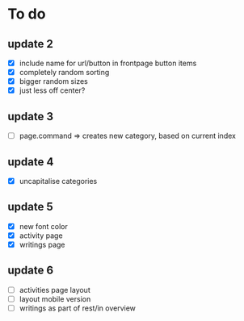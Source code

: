# To do

## update 2
- [x] include name for url/button in frontpage button items
- [x] completely random sorting
- [x] bigger random sizes
- [x] just less off center?

## update 3
- [ ] page.command => creates new category, based on current index

## update 4
- [x] uncapitalise categories

## update 5
- [x] new font color
- [x] activity page
- [x] writings page

## update 6
- [ ] activities page layout 
- [ ] layout mobile version 
- [ ] writings as part of rest/in overview 